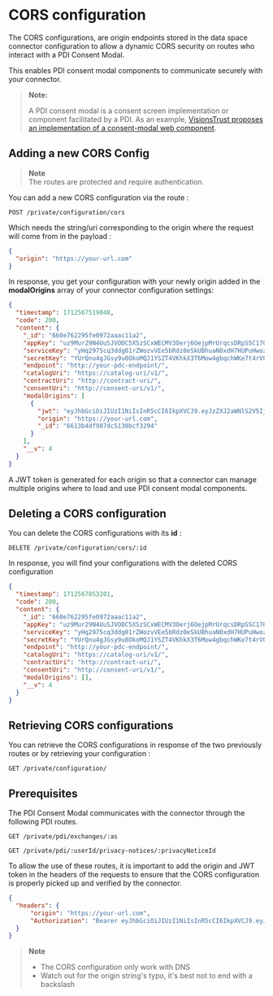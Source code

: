 # CORS configuration

The CORS configurations, are origin endpoints stored in the data space connector configuration to allow a dynamic CORS security on routes who interact with a PDI Consent Modal.

This enables PDI consent modal components to communicate securely with your connector.

> **Note:**
>
> A PDI consent modal is a consent screen implementation or component facilitated by a PDI. As an example, [VisionsTrust proposes an implementation of a consent-modal web component](https://github.com/VisionsOfficial/pdi-consent-modal.git).

## Adding a new CORS Config

> **Note**  
> The routes are protected and require authentication.


You can add a new CORS configuration via the route : 

``
POST /private/configuration/cors
``

Which needs the string/uri corresponding to the origin where the request will come from in the payload :

```json
{
  "origin": "https://your-url.com"
}
```

In response, you get your configuration with your newly origin added in the  **modalOrigins** array of your connector configuration settings:

```json
{
  "timestamp": 1712567519048,
  "code": 200,
  "content": {
    "_id": "660e762295fe0972aaac11a2",
    "appKey": "uz9Mur29N4UuSJVODC5XSzSCxWECMV3Oerj6OejpMrUrqcsDRpSSC17O4DFNPTskMo47Tr0Gw4pUup2tEjVdNm5zQm30vErSQBRu",
    "serviceKey": "yHq2975cq3ddg01rZWozvVEe5bRdz0eSkUBhuaN0xdH7HUPuHwoz9BoHZz2WK9AuAXoNU9ZWe9jPPOF0xwQf0PZ0NWFaZVw4f5Wv",
    "secretKey": "YUrQnu4gJGsy9u8OkoMQJ1YSZT4VKhkX3T6Mow4gbqchWKe7t4rV0GqDcShCkc29tMFcSeBx71yubgGhyJTYR4d6zMp3PEkt69Xj",
    "endpoint": "http://your-pdc-endpoint/",
    "catalogUri": "https://catalog-uri/v1/",
    "contractUri": "http://contract-uri/",
    "consentUri": "http://consent-uri/v1/",
    "modalOrigins": [
      {
        "jwt": "eyJhbGciOiJIUzI1NiIsInR5cCI6IkpXVCJ9.eyJzZXJ2aWNlS2V5IjoiMXRBVGlLN0UzQTFIM2Rfd0lpVVhPdExDS2tXWlpLQV9wMlgwZ3drRG1GeHBmQ0Y0STNJc2xyZG1rUERfMzhhVFRyQXpJUVVMaXhVV2NCSWxCRnlCY3lVOHN4RFJVWk1YX09UYyIsIm9yaWdpbiI6Imh0dHBzOi8veW91ci11cmwuY29tIiwiaWF0IjoxNzEyNTY3NTE5MDQ1fQ.FM1B52WjFeO_dhIi5UxZx6n6pMiDJkmbjwmTwAiXmZI",
        "origin": "https://your-url.com",
        "_id": "6613b4df987dc5130bcf3294"
      }
    ],
    "__v": 4
  }
}
```
A JWT token is generated for each origin so that a connector can manage multiple origins where to load and use PDI consent modal components.

## Deleting a CORS configuration

You can delete the CORS configurations with its **id** :

``
DELETE /private/configuration/cors/:id
``

In response, you will find your configurations with the deleted CORS configuration

```json
{
  "timestamp": 1712567853201,
  "code": 200,
  "content": {
    "_id": "660e762295fe0972aaac11a2",
    "appKey": "uz9Mur29N4UuSJVODC5XSzSCxWECMV3Oerj6OejpMrUrqcsDRpSSC17O4DFNPTskMo47Tr0Gw4pUup2tEjVdNm5zQm30vErSQBRu",
    "serviceKey": "yHq2975cq3ddg01rZWozvVEe5bRdz0eSkUBhuaN0xdH7HUPuHwoz9BoHZz2WK9AuAXoNU9ZWe9jPPOF0xwQf0PZ0NWFaZVw4f5Wv",
    "secretKey": "YUrQnu4gJGsy9u8OkoMQJ1YSZT4VKhkX3T6Mow4gbqchWKe7t4rV0GqDcShCkc29tMFcSeBx71yubgGhyJTYR4d6zMp3PEkt69Xj",
    "endpoint": "http://your-pdc-endpoint/",
    "catalogUri": "https://catalog-uri/v1/",
    "contractUri": "http://contract-uri/",
    "consentUri": "http://consent-uri/v1/",
    "modalOrigins": [],
    "__v": 4
  }
}
```

## Retrieving CORS configurations

You can retrieve the CORS configurations in response of the two previously routes or by retrieving your configuration :

```
GET /private/configuration/
```

## Prerequisites 

The PDI Consent Modal communicates with the connector through the following PDI routes.

```
GET /private/pdi/exchanges/:as
```

```
GET /private/pdi/:userId/privacy-notices/:privacyNoticeId
```

To allow the use of these routes, it is important to add the origin and JWT token in the headers of the requests to ensure that the CORS configuration is properly picked up and verified by the connector.

```json
{
  "headers": {
      "origin": "https://your-url.com",
      "Authorization": "Bearer eyJhbGciOiJIUzI1NiIsInR5cCI6IkpXVCJ9.eyJzZXJ2aWNlS2V5IjoiMXRBVGlLN0UzQTFIM2Rfd0lpVVhPdExDS2tXWlpLQV9wMlgwZ3drRG1GeHBmQ0Y0STNJc2xyZG1rUERfMzhhVFRyQXpJUVVMaXhVV2NCSWxCRnlCY3lVOHN4RFJVWk1YX09UYyIsIm9yaWdpbiI6Imh0dHBzOi8veW91ci11cmwuY29tIiwiaWF0IjoxNzEyNTY3NTE5MDQ1fQ.FM1B52WjFeO_dhIi5UxZx6n6pMiDJkmbjwmTwAiXmZI"
  }
}
```

> **Note**
> - The CORS configuration only work with DNS
> - Watch out for the origin string's typo, it's best not to end with a backslash